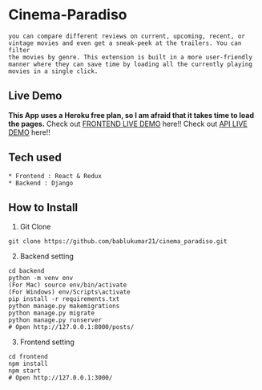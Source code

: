 # Cinema-Paradiso
```In this web application you will find many informative movie reviews,
you can compare different reviews on current, upcoming, recent, or
vintage movies and even get a sneak-peek at the trailers. You can filter
the movies by genre. This extension is built in a more user-friendly
manner where they can save time by loading all the currently playing
movies in a single click.
```
## Live Demo
**This App uses a Heroku free plan, so I am afraid that it takes time to load the pages.**
Check out [FRONTEND LIVE DEMO](https://cinemaparadisofrontend.bablukumar9.repl.co) here!!
Check out [API LIVE DEMO](https://cinemaparadisobackend.bablukumar9.repl.co) here!!
## Tech used
```
* Frontend : React & Redux
* Backend : Django
```
## How to Install
1. Git Clone
```
git clone https://github.com/bablukumar21/cinema_paradiso.git
```
2. Backend setting
```
cd backend
python -m venv env
(For Mac) source env/bin/activate
(For Windows) env/Scripts\activate
pip install -r requirements.txt
python manage.py makemigrations
python manage.py migrate
python manage.py runserver
# Open http://127.0.0.1:8000/posts/
```
3. Frontend setting
```
cd frontend
npm install
npm start
# Open http://127.0.0.1:3000/
```

